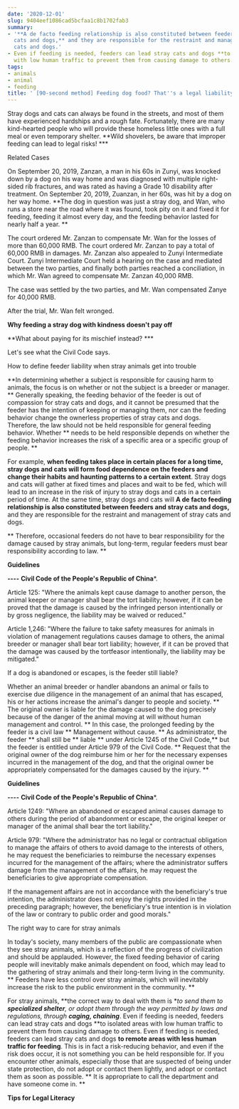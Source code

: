 ```yaml
---
date: '2020-12-01'
slug: 9404eef1086cad5bcfaa1c8b1702fab3
summary:
- '**A de facto feeding relationship is also constituted between feeders and stray
  cats and dogs,** and they are responsible for the restraint and management of stray
  cats and dogs.'
- Even if feeding is needed, feeders can lead stray cats and dogs **to isolated areas
  with low human traffic to prevent them from causing damage to others.
tags:
- animals
- animal
- feeding
title: ' [90-second method] Feeding dog food? That''s a legal liability, too. '
---
```


 Stray dogs and cats can always be found in the streets, and most of them have experienced hardships and a rough fate. Fortunately, there are many kind-hearted people who will provide these homeless little ones with a full meal or even temporary shelter.
**Wild shovelers, be aware that improper feeding can lead to legal risks! ***

Related Cases

On September 20, 2019, Zanzan, a man in his 60s in Zunyi, was knocked down by a dog on his way home and was diagnosed with multiple right-sided rib fractures, and was rated as having a Grade 10 disability after treatment. On September 20, 2019, Zuanzan, in her 60s, was hit by a dog on her way home.
**The dog in question was just a stray dog, and Wan, who runs a store near the road where it was found, took pity on it and fixed it for feeding, feeding it almost every day, and the feeding behavior lasted for nearly half a year. **

The court ordered Mr. Zanzan to compensate Mr. Wan for the losses of more than 60,000 RMB. The court ordered Mr. Zanzan to pay a total of 60,000 RMB in damages. Mr. Zanzan also appealed to Zunyi Intermediate Court. Zunyi Intermediate Court held a hearing on the case and mediated between the two parties, and finally both parties reached a conciliation, in which Mr. Wan agreed to compensate Mr. Zanzan 40,000 RMB.

The case was settled by the two parties, and Mr. Wan compensated Zanye for 40,000 RMB.

After the trial, Mr. Wan felt wronged.

**Why feeding a stray dog with kindness doesn't pay off**

**What about paying for its mischief instead? ***

Let's see what the Civil Code says.

How to define feeder liability when stray animals get into trouble

**In determining whether a subject is responsible for causing harm to animals, the focus is on whether or not the subject is a breeder or manager. **
Generally speaking, the feeding behavior of the feeder is out of compassion for stray cats and dogs, and it cannot be presumed that the feeder has the intention of keeping or managing them, nor can the feeding behavior change the ownerless properties of stray cats and dogs. Therefore, the law should not be held responsible for general feeding behavior.
Whether ** needs to be held responsible depends on whether the feeding behavior increases the risk of a specific area or a specific group of people. **

For example, **when feeding takes place in certain places for a long time, stray dogs and cats will form food dependence on the feeders and change their habits and haunting patterns to a certain extent**.
Stray dogs and cats will gather at fixed times and places and wait to be fed, which will lead to an increase in the risk of injury to stray dogs and cats in a certain period of time. At the same time, stray dogs and cats will
**A de facto feeding relationship is also constituted between feeders and stray cats and dogs,** and they are responsible for the restraint and management of stray cats and dogs.

** Therefore, occasional feeders do not have to bear responsibility for the damage caused by stray animals, but long-term, regular feeders must bear responsibility according to law. **

**Guidelines**

**\----** **Civil Code of the People's Republic of China***.

Article 125: "Where the animals kept cause damage to another person, the animal keeper or manager shall bear the tort liability; however, if it can be proved that the damage is caused by the infringed person intentionally or by gross negligence, the liability may be waived or reduced."

Article 1,246: "Where the failure to take safety measures for animals in violation of management regulations causes damage to others, the animal breeder or manager shall bear tort liability; however, if it can be proved that the damage was caused by the tortfeasor intentionally, the liability may be mitigated."

If a dog is abandoned or escapes, is the feeder still liable?

Whether an animal breeder or handler abandons an animal or fails to exercise due diligence in the management of an animal that has escaped, his or her actions increase the animal's danger to people and society.
** The original owner is liable for the damage caused to the dog precisely because of the danger of the animal moving at will without human management and control. ** In this case, the prolonged feeding by the feeder is a civil law
** Management without cause. ** As administrator, the feeder ** shall still be ** liable ** under Article 1245 of the Civil Code,** but the feeder is entitled under Article 979 of the Civil Code.
** Request that the original owner of the dog reimburse him or her for the necessary expenses incurred in the management of the dog, and that the original owner be appropriately compensated for the damages caused by the injury. **

**Guidelines**

**\----** **Civil Code of the People's Republic of China***.

Article 1249: "Where an abandoned or escaped animal causes damage to others during the period of abandonment or escape, the original keeper or manager of the animal shall bear the tort liability."

Article 979: "Where the administrator has no legal or contractual obligation to manage the affairs of others to avoid damage to the interests of others, he may request the beneficiaries to reimburse the necessary expenses incurred for the management of the affairs; where the administrator suffers damage from the management of the affairs, he may request the beneficiaries to give appropriate compensation.

If the management affairs are not in accordance with the beneficiary's true intention, the administrator does not enjoy the rights provided in the preceding paragraph; however, the beneficiary's true intention is in violation of the law or contrary to public order and good morals."

The right way to care for stray animals

In today's society, many members of the public are compassionate when they see stray animals, which is a reflection of the progress of civilization and should be applauded. However, the fixed feeding behavior of caring people will inevitably make animals dependent on food, which may lead to the gathering of stray animals and their long-term living in the community.
** Feeders have less control over stray animals, which will inevitably increase the risk to the public environment in the community. **

For stray animals, **the correct way to deal with them is **to send them to **specialized shelter**, or adopt them through the way permitted by laws and regulations, through **caging, chaining***.
Even if feeding is needed, feeders can lead stray cats and dogs **to isolated areas with low human traffic to prevent them from causing damage to others. Even if feeding is needed, feeders can lead stray cats and dogs **to remote areas with less human traffic for feeding**.
This is in fact a risk-reducing behavior, and even if the risk does occur, it is not something you can be held responsible for. If you encounter other animals, especially those that are suspected of being under state protection, do not adopt or contact them lightly, and adopt or contact them as soon as possible.
** It is appropriate to call the department and have someone come in. **

**Tips for Legal Literacy**

 
        